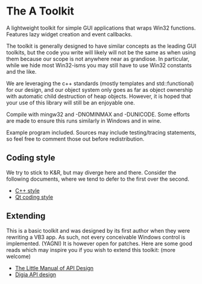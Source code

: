 # The A Toolkit

A lightweight toolkit for simple GUI applications that wraps Win32 functions.
Features lazy widget creation and event callbacks.

The toolkit is generally designed to have similar concepts as the leading GUI
toolkits, but the code you write will likely will not be the same as when using
them because our scope is not anywhere near as grandiose.  In particular, while
we hide most Win32-isms you may still have to use Win32 constants and the like.

We are leveraging the c++ standards (mostly templates and std::functional) for
our design, and our object system only goes as far as object ownership with
automatic child destruction of heap objects.  However, it is hoped that your
use of this library will still be an enjoyable one.

Compile with mingw32 and -DNOMINMAX and -DUNICODE.  Some efforts are made to
ensure this runs similarly in Windows and in wine.

Example program included.  Sources may include testing/tracing statements, so
feel free to comment those out before redistribution.

## Coding style

We try to stick to K&R, but may diverge here and there.  Consider the following
documents, where we tend to defer to the first over the second.

* [C++ style](http://geosoft.no/development/cppstyle.html)
* [Qt coding style](https://wiki.qt.io/Qt_Coding_Style)

## Extending

This is a basic toolkit and was designed by its first author when they were
rewriting a VB3 app.  As such, not every conceivable Windows control is
implemented. (YAGNI)  It is however open for patches.  Here are some good reads
which may inspire you if you wish to extend this toolkit: (more welcome)

* [The Little Manual of API Design](https://people.mpi-inf.mpg.de/~jblanche/api-design.pdf)
* [Digia API design](https://doc.qt.io/archives/qq/qq13-apis.html)
